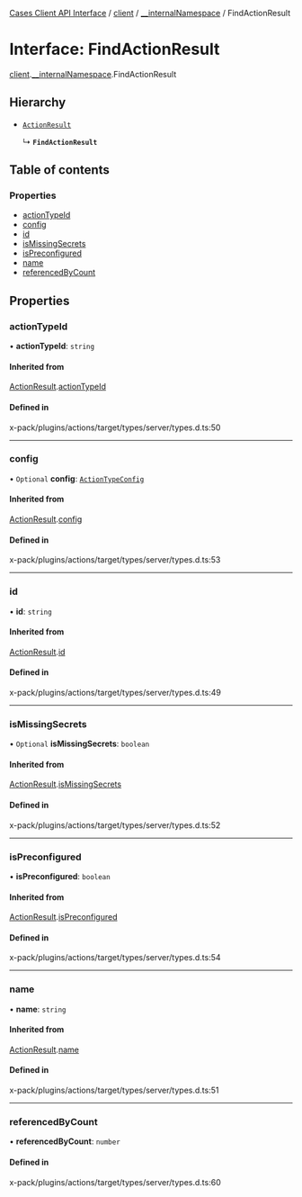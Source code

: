 [Cases Client API Interface](../README.md) / [client](../modules/client.md) / [\_\_internalNamespace](../modules/client.__internalNamespace.md) / FindActionResult

# Interface: FindActionResult

[client](../modules/client.md).[__internalNamespace](../modules/client.__internalNamespace.md).FindActionResult

## Hierarchy

- [`ActionResult`](client.__internalNamespace.ActionResult.md)

  ↳ **`FindActionResult`**

## Table of contents

### Properties

- [actionTypeId](client.__internalNamespace.FindActionResult.md#actiontypeid)
- [config](client.__internalNamespace.FindActionResult.md#config)
- [id](client.__internalNamespace.FindActionResult.md#id)
- [isMissingSecrets](client.__internalNamespace.FindActionResult.md#ismissingsecrets)
- [isPreconfigured](client.__internalNamespace.FindActionResult.md#ispreconfigured)
- [name](client.__internalNamespace.FindActionResult.md#name)
- [referencedByCount](client.__internalNamespace.FindActionResult.md#referencedbycount)

## Properties

### actionTypeId

• **actionTypeId**: `string`

#### Inherited from

[ActionResult](client.__internalNamespace.ActionResult.md).[actionTypeId](client.__internalNamespace.ActionResult.md#actiontypeid)

#### Defined in

x-pack/plugins/actions/target/types/server/types.d.ts:50

___

### config

• `Optional` **config**: [`ActionTypeConfig`](../modules/client.__internalNamespace.md#actiontypeconfig)

#### Inherited from

[ActionResult](client.__internalNamespace.ActionResult.md).[config](client.__internalNamespace.ActionResult.md#config)

#### Defined in

x-pack/plugins/actions/target/types/server/types.d.ts:53

___

### id

• **id**: `string`

#### Inherited from

[ActionResult](client.__internalNamespace.ActionResult.md).[id](client.__internalNamespace.ActionResult.md#id)

#### Defined in

x-pack/plugins/actions/target/types/server/types.d.ts:49

___

### isMissingSecrets

• `Optional` **isMissingSecrets**: `boolean`

#### Inherited from

[ActionResult](client.__internalNamespace.ActionResult.md).[isMissingSecrets](client.__internalNamespace.ActionResult.md#ismissingsecrets)

#### Defined in

x-pack/plugins/actions/target/types/server/types.d.ts:52

___

### isPreconfigured

• **isPreconfigured**: `boolean`

#### Inherited from

[ActionResult](client.__internalNamespace.ActionResult.md).[isPreconfigured](client.__internalNamespace.ActionResult.md#ispreconfigured)

#### Defined in

x-pack/plugins/actions/target/types/server/types.d.ts:54

___

### name

• **name**: `string`

#### Inherited from

[ActionResult](client.__internalNamespace.ActionResult.md).[name](client.__internalNamespace.ActionResult.md#name)

#### Defined in

x-pack/plugins/actions/target/types/server/types.d.ts:51

___

### referencedByCount

• **referencedByCount**: `number`

#### Defined in

x-pack/plugins/actions/target/types/server/types.d.ts:60
